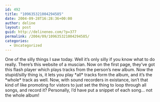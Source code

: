 ```yaml
---
id: 492
title: "109635321004294585"
date: 2004-09-28T16:28:36+00:00
author: deline
layout: post
guid: http://delineneo.com/?p=377
permalink: /2004/09/109635321004294585/
categories:
  - Uncategorized
---
```

One of the silly things I saw today. Well it&#8217;s only silly if you know what to do really. There&#8217;s this website of a muscian. Now on the first page, they&#8217;ve got this flash player which plays tracks from the person&#8217;s new album. Now the stupid/silly thing is, it lets you play \*all\* tracks form the album, and it&#8217;s the \*whole\* track as well. Now, with sound recorders in existance, isn&#8217;t that kind of like promoting for vistors to just set the thing to loop through all songs, and record it? Personally, I&#8217;d have put a snippet of each song&#8230; not the whole album!

